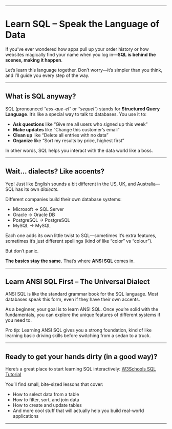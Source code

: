 
---

# Learn SQL – Speak the Language of Data

If you’ve ever wondered how apps pull up your order history or how websites magically find your name when you log in—**SQL is behind the scenes, making it happen**.

Let’s learn this language together. Don’t worry—it’s simpler than you think, and I’ll guide you every step of the way.

---

## What is SQL anyway?

SQL (pronounced *“ess-que-el”* or *“sequel”*) stands for **Structured Query Language**. It’s like a special way to talk to databases. You use it to:

*  **Ask questions** like “Give me all users who signed up this week”
*  **Make updates** like “Change this customer’s email”
*  **Clean up** like “Delete all entries with no data”
*  **Organize** like “Sort my results by price, highest first”

In other words, SQL helps you interact with the data world like a boss.

---

## Wait... dialects? Like accents?

Yep! Just like English sounds a bit different in the US, UK, and Australia—SQL has its own *dialects*.

Different companies build their own database systems:

* Microsoft → SQL Server
* Oracle → Oracle DB
* PostgreSQL → PostgreSQL
* MySQL → MySQL

Each one adds its own little twist to SQL—sometimes it’s extra features, sometimes it’s just different spellings (kind of like “color” vs “colour”).

But don’t panic.

**The basics stay the same.**
That’s where **ANSI SQL** comes in.

---

## Learn ANSI SQL First – The Universal Dialect

ANSI SQL is like the standard grammar book for the SQL language. Most databases speak this form, even if they have their own accents.

 As a beginner, your goal is to learn ANSI SQL. Once you’re solid with the fundamentals, you can explore the unique features of different systems if you need to.

 Pro tip: Learning ANSI SQL gives you a strong foundation, kind of like learning basic driving skills before switching from a sedan to a truck.

---

## Ready to get your hands dirty (in a good way)?

Here’s a great place to start learning SQL interactively:
 [W3Schools SQL Tutorial](https://www.w3schools.com/sql/sql_intro.asp)

You’ll find small, bite-sized lessons that cover:

* How to select data from a table
* How to filter, sort, and join data
* How to create and update tables
* And more cool stuff that will actually help you build real-world applications

---

